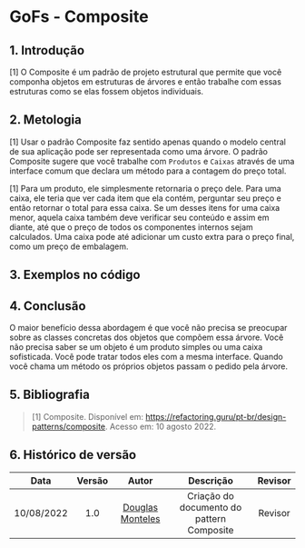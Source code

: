 # GoFs - Composite

## 1. Introdução
[1] O Composite é um padrão de projeto estrutural que permite que você componha objetos em estruturas de árvores e então trabalhe com essas estruturas como se elas fossem objetos individuais.

## 2. Metologia
[1] Usar o padrão Composite faz sentido apenas quando o modelo central de sua aplicação pode ser representada como uma árvore. O padrão Composite sugere que você trabalhe com `Produtos` e `Caixas` através de uma interface comum que declara um método para a contagem do preço total.

[1] Para um produto, ele simplesmente retornaria o preço dele. Para uma caixa, ele teria que ver cada item que ela contém, perguntar seu preço e então retornar o total para essa caixa. Se um desses itens for uma caixa menor, aquela caixa também deve verificar seu conteúdo e assim em diante, até que o preço de todos os componentes internos sejam calculados. Uma caixa pode até adicionar um custo extra para o preço final, como um preço de embalagem.

## 3. Exemplos no código



## 4. Conclusão
O maior benefício dessa abordagem é que você não precisa se preocupar sobre as classes concretas dos objetos que compõem essa árvore. Você não precisa saber se um objeto é um produto simples ou uma caixa sofisticada. Você pode tratar todos eles com a mesma interface. Quando você chama um método os próprios objetos passam o pedido pela árvore.

## 5. Bibliografia
> [1] Composite. Disponível em: <https://refactoring.guru/pt-br/design-patterns/composite>. Acesso em: 10 agosto 2022.

## 6. Histórico de versão
| Data | Versão | Autor | Descrição | Revisor |
| :-: | :-: | :-: | :-: | :-: |
| 10/08/2022 | 1.0 | [Douglas Monteles](https://github.com/DouglasMonteles) | Criação do documento do pattern Composite | Revisor |

